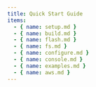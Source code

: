 ```yaml
---
title: Quick Start Guide
items:
  - { name: setup.md }
  - { name: build.md }
  - { name: flash.md }
  - { name: fs.md }
  - { name: configure.md }
  - { name: console.md }
  - { name: examples.md }
  - { name: aws.md }
---
```

